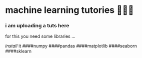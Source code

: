 # machine learning tutories 👩🏻‍💻

<h3> i am uploading a tuts here </h3>

 for this you need some libraries ...
 
 *install* it
 ####numpy 
 ####pandas
 ####matplotlib
 ####seaborn 
 ####sklearn
 
